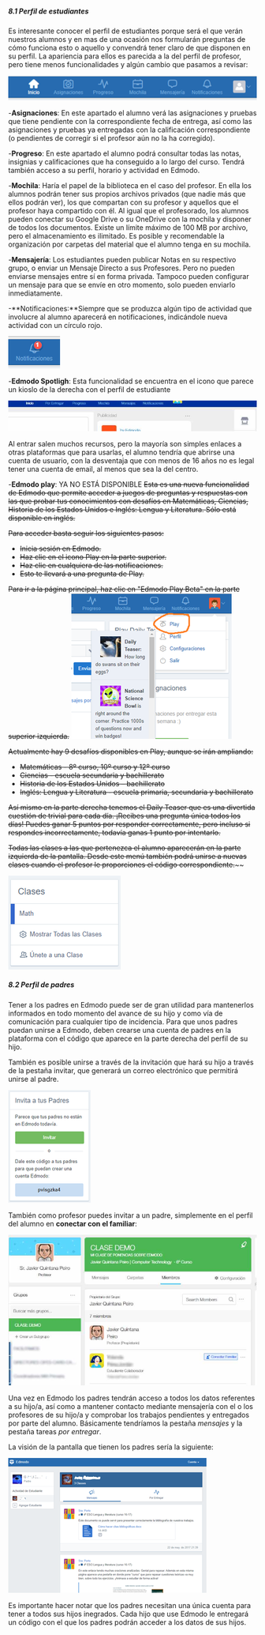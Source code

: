##### 8.1 Perfil de estudiantes

Es interesante conocer el perfil de estudiantes porque será el que verán nuestros alumnos y en mas de una ocasión nos formularán preguntas de cómo funciona esto o aquello y convendrá tener claro de que disponen en su perfil. La apariencia para ellos es parecida a la del perfil de profesor, pero tiene menos funcionalidades y algún cambio que pasamos a revisar:

![](/assets/import32.png)

-**Asignaciones**: En este apartado el alumno verá las asignaciones y pruebas que tiene pendiente con la correspondiente fecha de entrega, así como las asignaciones y pruebas ya entregadas con la calificación correspondiente \(o pendientes de corregir si el profesor aún no la ha corregido\).

-**Progreso**: En este apartado el alumno podrá consultar todas las notas, insignias y calificaciones que ha conseguido a lo largo del curso. Tendrá también acceso a su perfil, horario y actividad en Edmodo.

-**Mochila**: Haría el papel de la biblioteca en el caso del profesor. En ella los alumnos podrán tener sus propios archivos privados \(que nadie más que ellos podrán ver\), los que compartan con su profesor y aquellos que el profesor haya compartido con él. Al igual que el profesorado, los alumnos pueden conectar su Google Drive o su OneDrive con la mochila y disponer de todos los documentos. Existe un límite máximo de 100 MB por archivo, pero el almacenamiento es ilimitado. Es posible y recomendable la organización por carpetas del material que el alumno tenga en su mochila.

-**Mensajería**: Los estudiantes pueden publicar Notas en su respectivo grupo, o enviar un Mensaje Directo a sus Profesores. Pero no pueden enviarse mensajes entre sí en forma privada. Tampoco pueden configurar un mensaje para que se envíe en otro momento, solo pueden enviarlo inmediatamente.

-**Notificaciones:**Siempre que se produzca algún tipo de actividad que involucre al alumno aparecerá en notificaciones, indicándole nueva actividad con un círculo rojo.

![](/assets/import33.png)

-**Edmodo Spotligh**: Esta funcionalidad se encuentra en el icono que parece un kioslo de la derecha con el perfil de estudiante

![](/assets/edmodospotlight.jpg)

Al entrar salen muchos recursos, pero la mayoría son simples enlaces a otras plataformas que para usarlas, el alumno tendría que abrirse una cuenta de usuario, con la desventaja que con menos de 16 años no es legal tener una cuenta de email, al menos que sea la del centro.

-**Edmodo play**: YA NO ESTÁ DISPONIBLE ~~Esta es una nueva funcionalidad de Edmodo que permite acceder a juegos de preguntas y respuestas con las que probar tus conocimientos con desafíos en Matemáticas, Ciencias, Historia de los Estados Unidos e Inglés: Lengua y Literatura. Sólo está disponible en inglés.~~

~~Para acceder basta seguir los siguientes pasos:~~

* ~~Inicia sesión en Edmodo.~~
* ~~Haz clic en el icono Play en la parte superior.~~
* ~~Haz clic en cualquiera de las notificaciones.~~
* ~~Esto te llevará a una pregunta de Play.~~

~~Para ir a la página principal, haz clic en "Edmodo Play Beta" en la parte superior izquierda.~~
![](/assets/import34.png)

~~Actualmente hay 9 desafíos disponibles en Play, aunque se irán ampliando:~~
* ~~Matemáticas - 8º curso, 10º curso y 12º curso~~
* ~~Ciencias - escuela secundaria y bachillerato~~
* ~~Historia de los Estados Unidos – bachillerato~~
* ~~Inglés: Lengua y Literatura - escuela primaria, secundaria y bachillerato~~

~~Así mismo en la parte derecha tenemos el Daily Teaser que es una divertida cuestión de trivial para cada día. ¡Recibes una pregunta única todos los días! Puedes ganar 5 puntos por responder correctamente, pero incluso si respondes incorrectamente, todavía ganas 1 punto por intentarlo.~~

~~Todas las clases a las que pertenezca el alumno aparecerán en la parte izquierda de la pantalla. Desde este menú también podrá unirse a nuevas clases cuando el profesor le proporciones el código correspondiente.~~~~

![](/assets/import35.png)

##### 8.2 Perfil de padres

Tener a los padres en Edmodo puede ser de gran utilidad para mantenerlos informados en todo momento del avance de su hijo y como vía de comunicación para cualquier tipo de incidencia. Para que unos padres puedan unirse a Edmodo, deben crearse una cuenta de padres en la plataforma con el código que aparece en la parte derecha del perfil de su hijo.

También es posible unirse a través de la invitación que hará su hijo a través de la pestaña invitar, que generará un correo electrónico que permitirá unirse al padre.

![](/assets/import36.png)

También como profesor puedes invitar a un padre, simplemente en el perfil del alumno en **conectar con el familiar**:

![](/assets/invitarpadre.jpg)

Una vez en Edmodo los padres tendrán acceso a todos los datos referentes a su hijo/a, así como a mantener contacto mediante mensajería con el o los profesores de su hijo/a y comprobar los trabajos pendientes y entregados por parte del alumno. Básicamente tendríamos la pestaña _mensajes_ y la pestaña tareas _por entregar_.

La visión de la pantalla que tienen los padres sería la siguiente:

![](/assets/import39.png)

Es importante hacer notar que los padres necesitan una única cuenta para tener a todos sus hijos inegrados. Cada hijo que use Edmodo le entregará un código con el que los padres podrán acceder a los datos de sus hijos.

